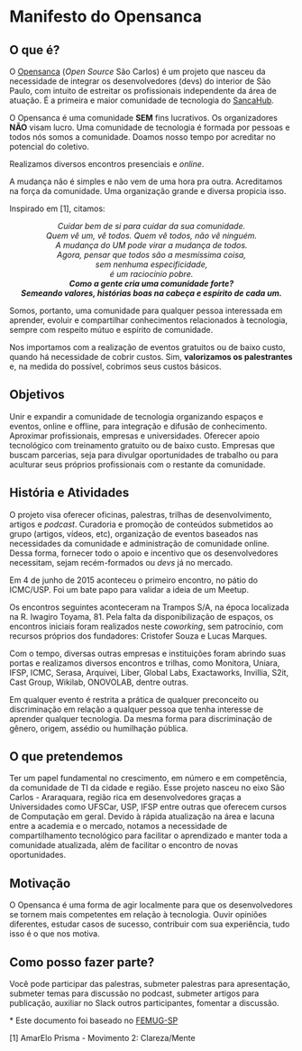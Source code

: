 # Manifesto do Opensanca

## O que é?

O [Opensanca](https://opensanca.com.br/) (_Open Source_ São Carlos) é um projeto que nasceu da necessidade de integrar os desenvolvedores (devs) do interior de São Paulo, com intuito de estreitar os profissionais independente da área de atuação. É a primeira e maior comunidade de tecnologia do [SancaHub](https://www.reportsancahub.com.br/).

O Opensanca é uma comunidade **SEM** fins lucrativos. Os organizadores **NÃO** visam lucro. Uma comunidade de tecnologia é formada por pessoas e todos nós somos a comunidade. Doamos nosso tempo por acreditar no potencial do coletivo.

Realizamos diversos encontros presenciais e _online_.

A mudança não é simples e não vem de uma hora pra outra. Acreditamos na força da comunidade. Uma organização grande e diversa propicia isso.

Inspirado em [1], citamos:

<p align="center">
  <i>
    Cuidar bem de si para cuidar da sua comunidade.<br>
    Quem vê um, vê todos. Quem vê todos, não vê ninguém.<br>
    A mudança do UM pode virar a mudança de todos.<br>
    Agora, pensar que todos são a mesmíssima coisa,<br>
    sem nenhuma especificidade,<br>
    é um raciocínio pobre.<br>
    <b>Como a gente cria uma comunidade forte?</b><br>
    <b>Semeando valores, histórias boas na cabeça e espírito de cada um.</b>
  </i>
</p>

Somos, portanto, uma comunidade para qualquer pessoa interessada em aprender, evoluir e compartilhar conhecimentos relacionados à tecnologia, sempre com respeito mútuo e espírito de comunidade.

Nos importamos com a realização de eventos gratuitos ou de baixo custo, quando há necessidade de cobrir custos. Sim, **valorizamos os palestrantes** e, na medida do possível, cobrimos seus custos básicos.

## Objetivos

Unir e expandir a comunidade de tecnologia organizando espaços e eventos, online e offline, para integração e difusão de conhecimento. Aproximar profissionais, empresas e universidades. Oferecer apoio tecnológico com treinamento gratuito ou de baixo custo. Empresas que buscam parcerias, seja para divulgar oportunidades de trabalho ou para aculturar seus próprios profissionais com o restante da comunidade.

## História e Atividades

O projeto visa oferecer oficinas, palestras, trilhas de desenvolvimento, artigos e _podcast_. Curadoria e promoção de conteúdos submetidos ao grupo (artigos, vídeos, etc), organização de eventos baseados nas necessidades da comunidade e administração de comunidade online. Dessa forma, fornecer todo o apoio e incentivo que os desenvolvedores necessitam, sejam recém-formados ou _devs_ já no mercado.

Em 4 de junho de 2015 aconteceu o primeiro encontro, no pátio do ICMC/USP. Foi um bate papo para validar a ideia de um Meetup.

Os encontros seguintes aconteceram na Trampos S/A, na época localizada na R. Iwagiro Toyama, 81. Pela falta da disponibilização de espaços, os encontros iniciais foram realizados neste _coworking_, sem patrocínio, com recursos próprios dos fundadores: Cristofer Souza e Lucas Marques.

Com o tempo, diversas outras empresas e instituições foram abrindo suas portas e realizamos diversos encontros e trilhas, como Monitora, Uniara, IFSP, ICMC, Serasa, Arquivei, Liber, Global Labs, Exactaworks, Invillia, S2it, Cast Group, Wikilab, ONOVOLAB, dentre outras.

Em qualquer evento é restrita a prática de qualquer preconceito ou discriminação em relação a qualquer pessoa que tenha interesse de aprender qualquer tecnologia. Da mesma forma para discriminação de gênero, origem, assédio ou humilhação pública.

## O que pretendemos

Ter um papel fundamental no crescimento, em número e em competência, da comunidade de TI da cidade e região. Esse projeto nasceu no eixo São Carlos - Araraquara, região rica em desenvolvedores graças a Universidades como UFSCar, USP, IFSP entre outras que oferecem cursos de Computação em geral. Devido à rápida atualização na área e lacuna entre a academia e o mercado, notamos a necessidade de compartilhamento tecnológico para facilitar o aprendizado e manter toda a comunidade atualizada, além de facilitar o encontro de novas oportunidades.

## Motivação

O Opensanca é uma forma de agir localmente para que os desenvolvedores se tornem mais competentes em relação à tecnologia. Ouvir opiniões diferentes, estudar casos de sucesso, contribuir com sua experiência, tudo isso é o que nos motiva.

## Como posso fazer parte?

Você pode participar das palestras, submeter palestras para apresentação, submeter temas para discussão no podcast, submeter artigos para publicação, auxiliar no Slack outros participantes, fomentar a discussão.

\* Este documento foi baseado no [FEMUG-SP](https://github.com/femug/femug)

[1] AmarElo Prisma - Movimento 2: Clareza/Mente

